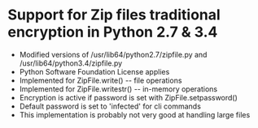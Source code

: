 # Support for Zip files traditional encryption in Python 2.7 & 3.4

- Modified versions of /usr/lib64/python2.7/zipfile.py and /usr/lib64/python3.4/zipfile.py
- Python Software Foundation License applies
- Implemented for ZipFile.write() -- file operations
- Implemented for ZipFile.writestr() -- in-memory operations
- Encryption is active if password is set with ZipFile.setpassword()
- Default password is set to 'infected' for cli commands
- This implementation is probably not very good at handling large files
